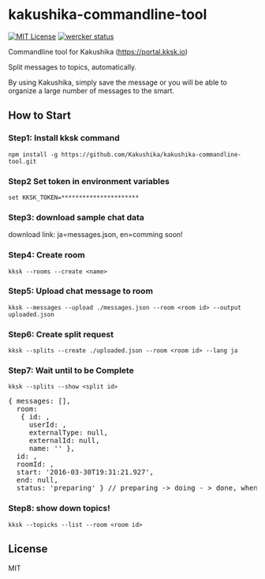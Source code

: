 # kakushika-commandline-tool
[![MIT License](http://img.shields.io/badge/license-MIT-blue.svg?style=flat)](LICENSE)
[![wercker status](https://app.wercker.com/status/c9923f374145f1458c769e99f78c33df/s/master "wercker status")](https://app.wercker.com/project/bykey/c9923f374145f1458c769e99f78c33df)

Commandline tool for Kakushika (https://portal.kksk.io)

Split messages to topics, automatically.

By using Kakushika, simply save the message or you will be able to organize a large number of messages to the smart.

## How to Start

### Step1: Install kksk command

```npm install -g https://github.com/Kakushika/kakushika-commandline-tool.git```

### Step2 Set token in environment variables

```set KKSK_TOKEN=**********************```

### Step3: download sample chat data
download link: ja=messages.json, en=comming soon!

### Step4: Create room

```kksk --rooms --create <name>```

### Step5: Upload chat message to room

```kksk --messages --upload ./messages.json --room <room id> --output uploaded.json```

### Step6: Create split request

```kksk --splits --create ./uploaded.json --room <room id> --lang ja```

### Step7: Wait until to be Complete

```kksk --splits --show <split id>```

<pre>{ messages: [],
  room:
   { id: ,
     userId: ,
     externalType: null,
     externalId: null,
     name: '' },
  id: ,
  roomId: ,
  start: '2016-03-30T19:31:21.927',
  end: null,
  status: 'preparing' } // preparing -> doing - > done, when it be set cancelled or faild, request has error. </pre>

### Step8: show down topics!

```kksk --topicks --list --room <room id>```

## License

MIT
